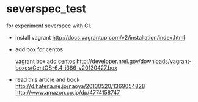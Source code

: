 severspec_test
==============

for experiment severspec with CI.


* install vagrant <http://docs.vagrantup.com/v2/installation/index.html>
* add box for centos  

    vagrant box add centos http://developer.nrel.gov/downloads/vagrant-boxes/CentOS-6.4-i386-v20130427.box

* read this article and book  
<http://d.hatena.ne.jp/naoya/20130520/1369054828>  
<http://www.amazon.co.jp/dp/4774158747>